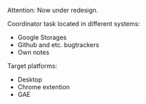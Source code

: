 Attention: Now under redesign.

Coordinator task located in different systems:
- Google Storages
- Github and etc. bugtrackers
- Own notes

Target platforms:
- Desktop
- Chrome extention
- GAE